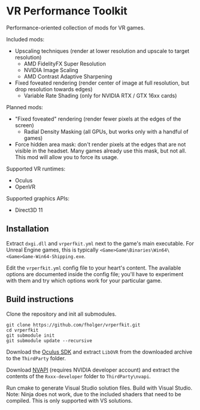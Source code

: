 VR Performance Toolkit
======================

Performance-oriented collection of mods for VR games.

Included mods:

* Upscaling techniques (render at lower resolution and upscale to target resolution)
  * AMD FidelityFX Super Resolution
  * NVIDIA Image Scaling
  * AMD Contrast Adaptive Sharpening
* Fixed foveated rendering (render center of image at full resolution, but drop resolution towards edges)
  * Variable Rate Shading (only for NVIDIA RTX / GTX 16xx cards)

Planned mods:

* "Fixed foveated" rendering (render fewer pixels at the edges of the screen)
  * Radial Density Masking (all GPUs, but works only with a handful of games)
* Force hidden area mask: don't render pixels at the edges that are not visible in the headset.
  Many games already use this mask, but not all. This mod will allow you to force its usage.

Supported VR runtimes:

* Oculus
* OpenVR

Supported graphics APIs:

* Direct3D 11

## Installation

Extract `dxgi.dll` and `vrperfkit.yml` next to the game's main executable.
For Unreal Engine games, this is typically `<Game>Game\Binaries\Win64\<Game>Game-Win64-Shipping.exe`.

Edit the `vrperfkit.yml` config file to your heart's content. The available options are
documented inside the config file; you'll have to experiment with them and try which options
work for your particular game.

## Build instructions

Clone the repository and init all submodules.

```
git clone https://github.com/fholger/vrperfkit.git
cd vrperfkit
git submodule init
git submodule update --recursive
```

Download the [Oculus SDK](https://developer.oculus.com/downloads/package/oculus-sdk-for-windows)
and extract `LibOVR` from the downloaded archive to the `ThirdParty` folder.

Download [NVAPI](https://developer.nvidia.com/nvapi) (requires NVIDIA developer account) and extract
the contents of the `Rxxx-developer` folder to `ThirdParty\nvapi`.

Run cmake to generate Visual Studio solution files. Build with Visual Studio. Note: Ninja does not work,
due to the included shaders that need to be compiled. This is only supported with VS solutions.